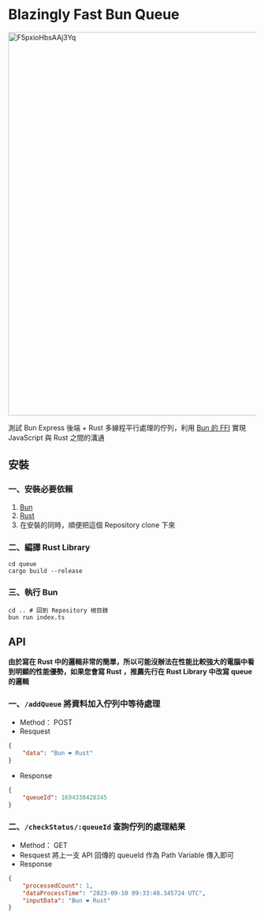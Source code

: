 # Blazingly Fast Bun Queue
<img width="777" alt="F5pxioHbsAAj3Yq" src="https://github.com/ming900518/blazingly-fast-bun-queue/assets/15919723/41cd5c4b-907c-4ea0-97b2-73fa17b93107">

測試 Bun Express 後端 + Rust 多線程平行處理的佇列，利用 [Bun 的 FFI](https://bun.sh/docs/api/ffi) 實現 JavaScript 與 Rust 之間的溝通

## 安裝
### 一、安裝必要依賴
1. [Bun](https://bun.sh)
2. [Rust](https://rustup.rs)
3. 在安裝的同時，順便把這個 Repository clone 下來
### 二、編譯 Rust Library
```shell
cd queue
cargo build --release
```
### 三、執行 Bun
```shell
cd .. # 回到 Repository 根目錄
bun run index.ts
```

## API
**由於寫在 Rust 中的邏輯非常的簡單，所以可能沒辦法在性能比較強大的電腦中看到明顯的性能優勢，如果您會寫 Rust ，推薦先行在 Rust Library 中改寫 queue 的邏輯**
### 一、`/addQueue` 將資料加入佇列中等待處理
- Method： POST
- Resquest
```json
{
    "data": "Bun ❤️ Rust"
}
```
- Response
```json
{
    "queueId": 1694338428345
}
```
### 二、`/checkStatus/:queueId` 查詢佇列的處理結果
- Method： GET
- Resquest
將上一支 API 回傳的 queueId 作為 Path Variable 傳入即可
- Response
```json
{
    "processedCount": 1,
    "dataProcessTime": "2023-09-10 09:33:48.345724 UTC",
    "inputData": "Bun ❤️ Rust"
}
```
